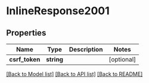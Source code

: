 # InlineResponse2001

## Properties
Name | Type | Description | Notes
------------ | ------------- | ------------- | -------------
**csrf_token** | **string** |  | [optional] 

[[Back to Model list]](../README.md#documentation-for-models) [[Back to API list]](../README.md#documentation-for-api-endpoints) [[Back to README]](../README.md)


